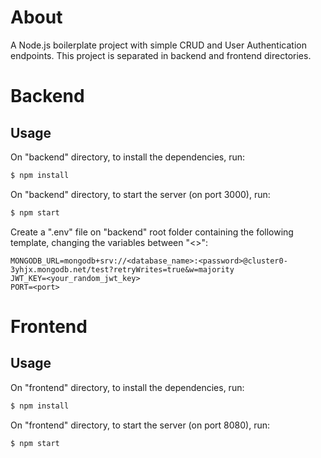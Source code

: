 # About
A Node.js boilerplate project with simple CRUD and User Authentication endpoints.
This project is separated in backend and frontend directories.

# Backend
## Usage
On "backend" directory, to install the dependencies, run:
```sh
$ npm install
```

On "backend" directory, to start the server  (on port 3000), run:
```sh
$ npm start
```

Create a ".env" file on "backend" root folder containing the following template, changing the variables between "<>":
```
MONGODB_URL=mongodb+srv://<database_name>:<password>@cluster0-3yhjx.mongodb.net/test?retryWrites=true&w=majority
JWT_KEY=<your_random_jwt_key>
PORT=<port>
```

# Frontend
## Usage
On "frontend" directory, to install the dependencies, run:
```sh
$ npm install
```

On "frontend" directory, to start the server (on port 8080), run:
```sh
$ npm start
```
